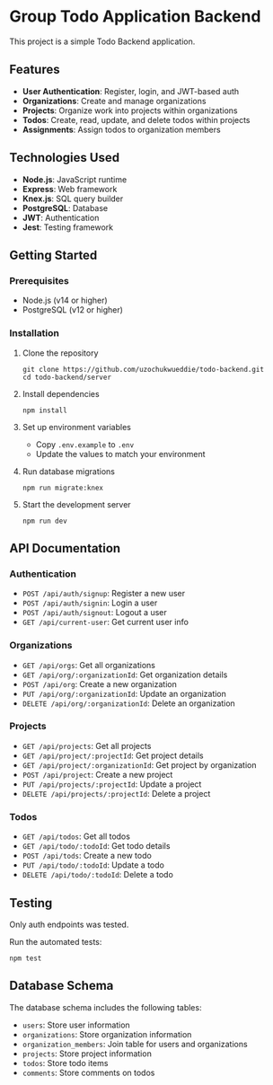 # Group Todo Application Backend

This project is a simple Todo Backend application.

## Features

- **User Authentication**: Register, login, and JWT-based auth
- **Organizations**: Create and manage organizations
- **Projects**: Organize work into projects within organizations
- **Todos**: Create, read, update, and delete todos within projects
- **Assignments**: Assign todos to organization members

## Technologies Used

- **Node.js**: JavaScript runtime
- **Express**: Web framework
- **Knex.js**: SQL query builder
- **PostgreSQL**: Database
- **JWT**: Authentication
- **Jest**: Testing framework

## Getting Started

### Prerequisites

- Node.js (v14 or higher)
- PostgreSQL (v12 or higher)

### Installation

1. Clone the repository
   ```
   git clone https://github.com/uzochukwueddie/todo-backend.git
   cd todo-backend/server
   ```

2. Install dependencies
   ```
   npm install
   ```

3. Set up environment variables
   - Copy `.env.example` to `.env`
   - Update the values to match your environment

4. Run database migrations
   ```
   npm run migrate:knex
   ```

5. Start the development server
   ```
   npm run dev
   ```

## API Documentation

### Authentication

- `POST /api/auth/signup`: Register a new user
- `POST /api/auth/signin`: Login a user
- `POST /api/auth/signout`: Logout a user
- `GET /api/current-user`: Get current user info

### Organizations

- `GET /api/orgs`: Get all organizations
- `GET /api/org/:organizationId`: Get organization details
- `POST /api/org`: Create a new organization
- `PUT /api/org/:organizationId`: Update an organization
- `DELETE /api/org/:organizationId`: Delete an organization

### Projects

- `GET /api/projects`: Get all projects
- `GET /api/project/:projectId`: Get project details
- `GET /api/project/:organizationId`: Get project by organization
- `POST /api/project`: Create a new project
- `PUT /api/projects/:projectId`: Update a project
- `DELETE /api/projects/:projectId`: Delete a project

### Todos

- `GET /api/todos`: Get all todos
- `GET /api/todo/:todoId`: Get todo details
- `POST /api/tods`: Create a new todo
- `PUT /api/todo/:todoId`: Update a todo
- `DELETE /api/todo/:todoId`: Delete a todo

## Testing

Only auth endpoints was tested.

Run the automated tests:

```
npm test
```

## Database Schema

The database schema includes the following tables:

- `users`: Store user information
- `organizations`: Store organization information 
- `organization_members`: Join table for users and organizations
- `projects`: Store project information
- `todos`: Store todo items
- `comments`: Store comments on todos